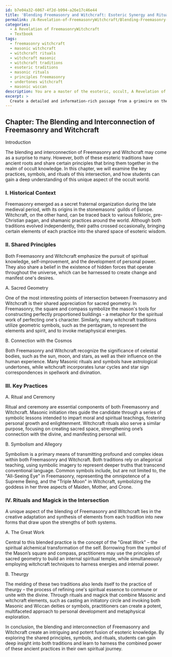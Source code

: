 ```yaml
---
id: b7e04a32-6067-4f2d-b994-a26e17c46e44
title: 'Blending Freemasonry and Witchcraft: Esoteric Synergy and Rituals'
permalink: /A-Revelation-of-FreemasonryWitchcraft/Blending-Freemasonry-and-Witchcraft-Esoteric-Synergy-and-Rituals/
categories:
  - A Revelation of FreemasonryWitchcraft
  - Textbook
tags:
  - freemasonry witchcraft
  - masonic witchcraft
  - witchcraft rituals
  - witchcraft masonic
  - witchcraft traditions
  - esoteric traditions
  - masonic rituals
  - principles freemasonry
  - undertones witchcraft
  - masonic wiccan
description: You are a master of the esoteric, occult, A Revelation of FreemasonryWitchcraft and education, you have written many textbooks on the subject in ways that provide students with rich and deep understanding of the subject. You are being asked to write textbook-like sections on a topic and you do it with full context, explainability, and reliability in accuracy to the true facts of the topic at hand, in a textbook style that a student would easily be able to learn from, in a rich, engaging, and contextual way. Always include relevant context (such as formulas and history), related concepts, and in a way that someone can gain deep insights from.
excerpt: > 
  Create a detailed and information-rich passage from a grimoire on the blending and interconnection of Freemasonry and Witchcraft, highlighting key practices, symbols, and rituals that students can study and gain a deep understanding of this unique aspect of the occult world.
---
```

## Chapter: The Blending and Interconnection of Freemasonry and Witchcraft

Introduction

The blending and interconnection of Freemasonry and Witchcraft may come as a surprise to many. However, both of these esoteric traditions have ancient roots and share certain principles that bring them together in the realm of occult knowledge. In this chapter, we will examine the key practices, symbols, and rituals of this intersection, and how students can gain a deep understanding of this unique aspect of the occult world.

### I. Historical Context

Freemasonry emerged as a secret fraternal organization during the late medieval period, with its origins in the stonemasons' guilds of Europe. Witchcraft, on the other hand, can be traced back to various folkloric, pre-Christian pagan, and shamanic practices around the world. Although both traditions evolved independently, their paths crossed occasionally, bringing certain elements of each practice into the shared space of esoteric wisdom.

### II. Shared Principles

Both Freemasonry and Witchcraft emphasize the pursuit of spiritual knowledge, self-improvement, and the development of personal power. They also share a belief in the existence of hidden forces that operate throughout the universe, which can be harnessed to create change and manifest one's desires.

A. Sacred Geometry

One of the most interesting points of intersection between Freemasonry and Witchcraft is their shared appreciation for sacred geometry. In Freemasonry, the square and compass symbolize the mason's tools for constructing perfectly proportioned buildings - a metaphor for the spiritual work of perfecting one's character. Similarly, many witchcraft traditions utilize geometric symbols, such as the pentagram, to represent the elements and spirit, and to invoke metaphysical energies.

B. Connection with the Cosmos

Both Freemasonry and Witchcraft recognize the significance of celestial bodies, such as the sun, moon, and stars, as well as their influence on the human experience. Many Masonic rituals and symbols have astrological undertones, while witchcraft incorporates lunar cycles and star sign correspondences in spellwork and divination.

### III. Key Practices

A. Ritual and Ceremony

Ritual and ceremony are essential components of both Freemasonry and Witchcraft. Masonic initiation rites guide the candidate through a series of symbolic lessons intended to impart moral and spiritual teachings, fostering personal growth and enlightenment. Witchcraft rituals also serve a similar purpose, focusing on creating sacred space, strengthening one’s connection with the divine, and manifesting personal will.

B. Symbolism and Allegory

Symbolism is a primary means of transmitting profound and complex ideas within both Freemasonry and Witchcraft. Both traditions rely on allegorical teaching, using symbolic imagery to represent deeper truths that transcend conventional language. Common symbols include, but are not limited to, the "All-Seeing Eye" in Freemasonry, representing the omnipotence of a Supreme Being, and the "Triple Moon" in Witchcraft, symbolizing the goddess in her three aspects of Maiden, Mother, and Crone.

### IV. Rituals and Magick in the Intersection

A unique aspect of the blending of Freemasonry and Witchcraft lies in the creative adaptation and synthesis of elements from each tradition into new forms that draw upon the strengths of both systems.

A. The Great Work

Central to this blended practice is the concept of the "Great Work" – the spiritual alchemical transformation of the self. Borrowing from the symbol of the Mason’s square and compass, practitioners may use the principles of sacred geometry to build an internal spiritual temple, while simultaneously employing witchcraft techniques to harness energies and internal power.

B. Theurgy

The melding of these two traditions also lends itself to the practice of theurgy – the process of refining one's spiritual essence to commune or unite with the divine. Through rituals and magick that combine Masonic and witchcraft elements, such as casting an initiatory circle and invoking both Masonic and Wiccan deities or symbols, practitioners can create a potent, multifaceted approach to personal development and metaphysical exploration.

In conclusion, the blending and interconnection of Freemasonry and Witchcraft create an intriguing and potent fusion of esoteric knowledge. By exploring the shared principles, symbols, and rituals, students can gain deep insight into both traditions and learn to harness the combined power of these ancient practices in their own spiritual journey.
